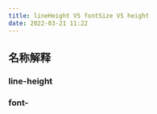 ```yaml
---
title: lineHeight VS fontSize VS height
date: 2022-03-21 11:22
---
```

## 名称解释
### line-height
### font-